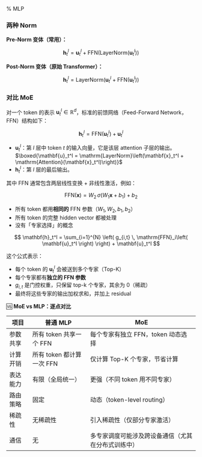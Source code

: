 % MLP

### 两种 Norm

__Pre-Norm 变体（常用）：__

$$
\mathbf{h}_t^l = \mathbf{u}_t^l + \mathrm{FFN}(\mathrm{LayerNorm}(\mathbf{u}_t^l))
$$

__Post-Norm 变体（原始 Transformer）：__

$$
\mathbf{h}_t^l = \mathrm{LayerNorm}\left( \mathbf{u}_t^l + \mathrm{FFN}(\mathbf{u}_t^l) \right)
$$

### 对比 MoE

对一个 token 的表示 $\mathbf{u}_t^l \in \mathbb{R}^d$，标准的前馈网络（Feed-Forward Network，FFN）结构如下：

$$
\mathbf{h}_t^l = \mathrm{FFN}\left( \mathbf{u}_t^l \right) + \mathbf{u}_t^l
$$

- $\mathbf{u}_t^l$：第 $l$ 层中 token $t$ 的输入向量，它是该层 attention 子层的输出。$\boxed{\mathbf{u}_t^l = \mathrm{LayerNorm}\left(\mathbf{x}_t^l + \mathrm{Attention}(\mathbf{x}_t^l)\right)}$
- $\mathbf{h}_t^l$：第 $l$ 层的最后输出。

其中 FFN 通常包含两层线性变换 + 非线性激活，例如：

$$
\mathrm{FFN}(\mathbf{x}) = W_2 \, \sigma(W_1 \mathbf{x} + b_1) + b_2
$$

* 所有 token 都用**相同的** FFN 参数（$W_1, W_2, b_1, b_2$）
* 所有 token 的完整 hidden vector 都被处理
* 没有「专家选择」的概念

$$
\mathbf{h}_t^l = \sum_{i=1}^{N} \left( g_{i,t} \, \mathrm{FFN}_i\left( \mathbf{u}_t^l \right) \right) + \mathbf{u}_t^l
$$

这个公式表示：

* 每个 token 的 $\mathbf{u}_t^l$ 会被送到多个专家（Top-K）
* 每个专家都有**独立的 FFN 参数**
* $g_{i,t}$ 是门控权重，只保留 top-k 个专家，其余为 0（稀疏）
* 最终将这些专家的输出加权求和，并加上 residual

🆚 __MoE vs MLP：逐点对比__

| 项目   | 普通 MLP             | MoE                       |
| ---- | ------------------ | ------------------------- |
| 参数共享 | 所有 token 共享一个 FFN  | 每个专家有独立 FFN，token 动态选择    |
| 计算开销 | 所有 token 都计算一次 FFN | 仅计算 Top-K 个专家，节省计算        |
| 表达能力 | 有限（全局统一）           | 更强（不同 token 用不同专家）        |
| 路由策略 | 固定                 | 动态（token-level routing）   |
| 稀疏性  | 无稀疏性               | 引入稀疏性（仅部分专家激活）            |
| 通信   | 无                  | 多专家调度可能涉及跨设备通信（尤其在分布式训练中） |
